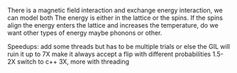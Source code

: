 There is a magnetic field interaction and exchange energy interaction, we can model both
The energy is either in the lattice or the spins. If the spins align the energy enters the lattice and 
increases the temperature, do we want other types of energy maybe phonons or other.


Speedups:
add some threads but has to be multiple trials or else the GIL will ruin it up to 7X
make it always accept a flip with different probabilities 1.5-2X
switch to c++ 3X, more with threading